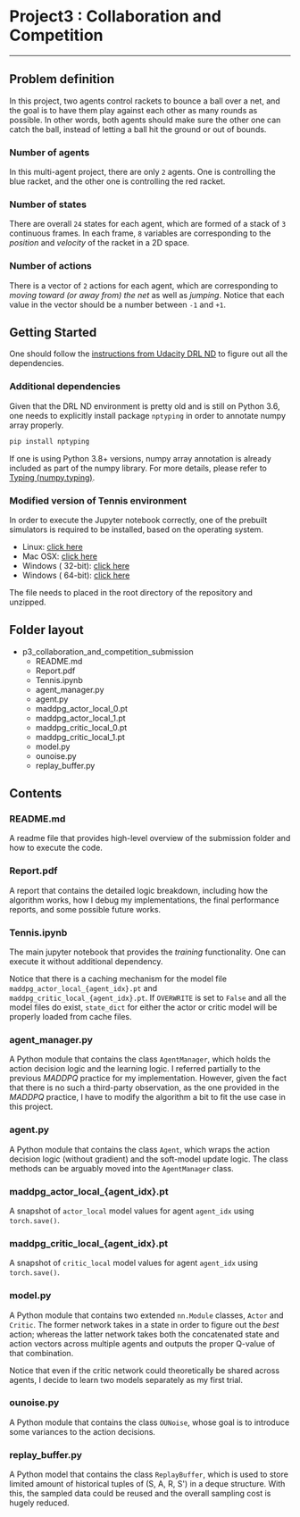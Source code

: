 # Project3 : Collaboration and Competition

___

## Problem definition

In this project, two agents control rackets to bounce a ball over a net, and the goal is to have them play against each
other as many rounds as possible. In other words, both agents should make sure the other one can catch the ball, instead
of letting a ball hit the ground or out of bounds.

### Number of agents

In this multi-agent project, there are only `2` agents. One is controlling the blue racket, and the other one is
controlling the red racket.

### Number of states

There are overall `24` states for each agent, which are formed of a stack of `3` continuous frames. In each frame, `8`
variables are corresponding to the _position_ and _velocity_ of the racket in a 2D space.

### Number of actions

There is a vector of `2` actions for each agent, which are corresponding to _moving toward (or away from) the net_ as
well as _jumping_. Notice that each value in the vector should be a number between `-1` and `+1`.

## Getting Started

One should follow
the [instructions from Udacity DRL ND](https://github.com/udacity/deep-reinforcement-learning#dependencies) to figure
out all the dependencies.

### Additional dependencies

Given that the DRL ND environment is pretty old and is still on Python 3.6, one needs to explicitly install
package `nptyping` in order to annotate numpy array properly.

```bash
pip install nptyping
```

If one is using Python 3.8+ versions, numpy array annotation is already included as part of the numpy library. For more
details, please refer to [Typing (numpy.typing)](https://numpy.org/devdocs/reference/typing.html).

### Modified version of Tennis environment

In order to execute the Jupyter notebook correctly, one of the prebuilt simulators is required to be installed, based on
the operating system.

- Linux: [click here](https://s3-us-west-1.amazonaws.com/udacity-drlnd/P3/Tennis/Tennis_Linux.zip)
- Mac OSX: [click here](https://s3-us-west-1.amazonaws.com/udacity-drlnd/P3/Tennis/Tennis.app.zip)
- Windows (
  32-bit): [click here](https://s3-us-west-1.amazonaws.com/udacity-drlnd/P3/Tennis/Tennis_Windows_x86.zip)
- Windows (
  64-bit): [click here](https://s3-us-west-1.amazonaws.com/udacity-drlnd/P3/Tennis/Tennis_Windows_x86_64.zip)

The file needs to placed in the root directory of the repository and unzipped.

## Folder layout

- p3_collaboration_and_competition_submission
    - README.md
    - Report.pdf
    - Tennis.ipynb
    - agent_manager.py
    - agent.py
    - maddpg_actor_local_0.pt
    - maddpg_actor_local_1.pt
    - maddpg_critic_local_0.pt
    - maddpg_critic_local_1.pt
    - model.py
    - ounoise.py
    - replay_buffer.py

## Contents

### README.md

A readme file that provides high-level overview of the submission folder and how to execute the code.

### Report.pdf

A report that contains the detailed logic breakdown, including how the algorithm works, how I debug my implementations,
the final performance reports, and some possible future works.

### Tennis.ipynb

The main jupyter notebook that provides the _training_ functionality. One can execute it without additional dependency.

Notice that there is a caching mechanism for the model file `maddpg_actor_local_{agent_idx}.pt`
and `maddpg_critic_local_{agent_idx}.pt`. If `OVERWRITE` is set to `False` and all the model files do exist,
`state_dict` for either the actor or critic model will be properly loaded from cache files.

### agent_manager.py

A Python module that contains the class `AgentManager`, which holds the action decision logic and the learning logic. I
referred partially to the previous _MADDPQ_ practice for my implementation. However, given the fact that there is no
such a third-party observation, as the one provided in the _MADDPQ_ practice, I have to modify the algorithm a bit to
fit the use case in this project.

### agent.py

A Python module that contains the class `Agent`, which wraps the action decision logic (without gradient) and the
soft-model update logic. The class methods can be arguably moved into the `AgentManager` class.

### maddpg_actor_local_{agent_idx}.pt

A snapshot of `actor_local` model values for agent `agent_idx` using `torch.save()`.

### maddpg_critic_local_{agent_idx}.pt

A snapshot of `critic_local` model values for agent `agent_idx` using `torch.save()`.

### model.py

A Python module that contains two extended `nn.Module` classes, `Actor` and `Critic`. The former network takes in a
state in order to figure out the _best_ action; whereas the latter network takes both the concatenated state and action
vectors across multiple agents and outputs the proper Q-value of that combination.

Notice that even if the critic network could theoretically be shared across agents, I decide to learn two models
separately as my first trial.

### ounoise.py

A Python module that contains the class `OUNoise`, whose goal is to introduce some variances to the action decisions.

### replay_buffer.py

A Python model that contains the class `ReplayBuffer`, which is used to store limited amount of historical tuples of
(S, A, R, S') in a deque structure. With this, the sampled data could be reused and the overall sampling cost is hugely
reduced.